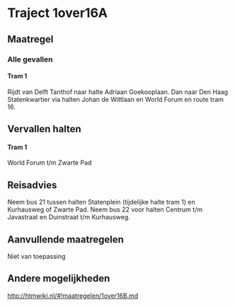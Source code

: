 # Traject 1over16A
## Maatregel
### Alle gevallen

#### Tram 1
Rijdt van Delft Tanthof naar halte Adriaan Goekooplaan.
Dan naar Den Haag Statenkwartier via halten Johan de Wittlaan en World Forum en route tram 16.

## Vervallen halten
#### Tram 1
World Forum t/m Zwarte Pad

## Reisadvies
Neem bus 21 tussen halten Statenplein (tijdelijke halte tram 1) en Kurhausweg of Zwarte Pad.
Neem bus 22 voor halten Centrum t/m Javastraat en Duinstraat t/m Kurhausweg. 

## Aanvullende maatregelen
Niet van toepassing

## Andere mogelijkheden
http://htmwiki.nl/#!maatregelen/1over16B.md

